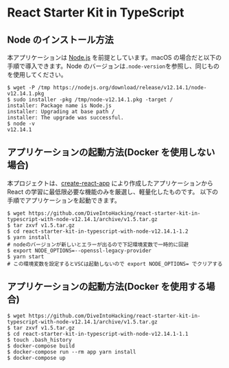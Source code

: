 # React Starter Kit in TypeScript

## Node のインストール方法

本アプリケーションは [Node.js](https://nodejs.org/) を前提としています。macOS の場合だと以下の手順で導入できます。Node のバージョンは`.node-version`を参照し、同じものを使用してください。

    $ wget -P /tmp https://nodejs.org/download/release/v12.14.1/node-v12.14.1.pkg
    $ sudo installer -pkg /tmp/node-v12.14.1.pkg -target /
    installer: Package name is Node.js
    installer: Upgrading at base path /
    installer: The upgrade was successful.
    $ node -v
    v12.14.1

## アプリケーションの起動方法(Docker を使用しない場合)

本プロジェクトは、[create-react-app](https://reactjs.org/docs/create-a-new-react-app.html) により作成したアプリケーションから React の学習に最低限必要な機能のみを厳選し、軽量化したものです。
以下の手順でアプリケーションを起動できます。

    $ wget https://github.com/DiveIntoHacking/react-starter-kit-in-typescript-with-node-v12.14.1/archive/v1.5.tar.gz
    $ tar zxvf v1.5.tar.gz
    $ cd react-starter-kit-in-typescript-with-node-v12.14.1-1.2
    $ yarn install
    # nodeのバージョンが新しいとエラーが出るので下記環境変数で一時的に回避
    $ export NODE_OPTIONS=--openssl-legacy-provider
    $ yarn start
    # この環境変数を設定するとVSCは起動しないので export NODE_OPTIONS= でクリアする

## アプリケーションの起動方法(Docker を使用する場合)

    $ wget https://github.com/DiveIntoHacking/react-starter-kit-in-typescript-with-node-v12.14.1/archive/v1.5.tar.gz
    $ tar zxvf v1.5.tar.gz
    $ cd react-starter-kit-in-typescript-with-node-v12.14.1-1.1
    $ touch .bash_history
    $ docker-compose build
    $ docker-compose run --rm app yarn install
    $ docker-compose up
